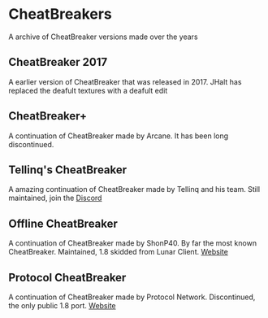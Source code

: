 # CheatBreakers
A archive of CheatBreaker versions made over the years

## CheatBreaker 2017
A earlier version of CheatBreaker that was released in 2017. JHalt has replaced the deafult textures with a deafult edit

## CheatBreaker+
A continuation of CheatBreaker made by Arcane. It has been long discontinued.

## Tellinq's CheatBreaker
A amazing continuation of CheatBreaker made by Tellinq and his team. Still maintained, join the [Discord](https://discord.gg/hQxB7Q45Yu)

## Offline CheatBreaker
A continuation of CheatBreaker made by ShonP40. By far the most known CheatBreaker. Maintained, 1.8 skidded from Lunar Client. [Website](https://offlinecheatbreaker.com)

## Protocol CheatBreaker
A continuation of CheatBreaker made by Protocol Network. Discontinued, the only public 1.8 port. [Website](https://protocol.rip/client)
